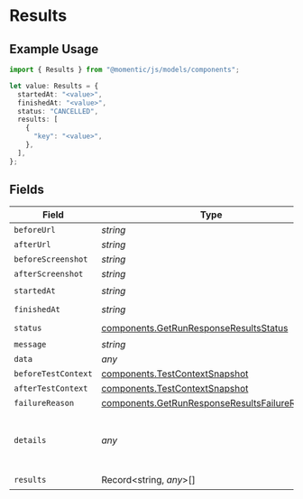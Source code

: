 # Results

## Example Usage

```typescript
import { Results } from "@momentic/js/models/components";

let value: Results = {
  startedAt: "<value>",
  finishedAt: "<value>",
  status: "CANCELLED",
  results: [
    {
      "key": "<value>",
    },
  ],
};
```

## Fields

| Field                                                                                                                             | Type                                                                                                                              | Required                                                                                                                          | Description                                                                                                                       |
| --------------------------------------------------------------------------------------------------------------------------------- | --------------------------------------------------------------------------------------------------------------------------------- | --------------------------------------------------------------------------------------------------------------------------------- | --------------------------------------------------------------------------------------------------------------------------------- |
| `beforeUrl`                                                                                                                       | *string*                                                                                                                          | :heavy_minus_sign:                                                                                                                | N/A                                                                                                                               |
| `afterUrl`                                                                                                                        | *string*                                                                                                                          | :heavy_minus_sign:                                                                                                                | N/A                                                                                                                               |
| `beforeScreenshot`                                                                                                                | *string*                                                                                                                          | :heavy_minus_sign:                                                                                                                | N/A                                                                                                                               |
| `afterScreenshot`                                                                                                                 | *string*                                                                                                                          | :heavy_minus_sign:                                                                                                                | N/A                                                                                                                               |
| `startedAt`                                                                                                                       | *string*                                                                                                                          | :heavy_check_mark:                                                                                                                | N/A                                                                                                                               |
| `finishedAt`                                                                                                                      | *string*                                                                                                                          | :heavy_check_mark:                                                                                                                | N/A                                                                                                                               |
| `status`                                                                                                                          | [components.GetRunResponseResultsStatus](../../models/components/getrunresponseresultsstatus.md)                                  | :heavy_check_mark:                                                                                                                | N/A                                                                                                                               |
| `message`                                                                                                                         | *string*                                                                                                                          | :heavy_minus_sign:                                                                                                                | N/A                                                                                                                               |
| `data`                                                                                                                            | *any*                                                                                                                             | :heavy_minus_sign:                                                                                                                | N/A                                                                                                                               |
| `beforeTestContext`                                                                                                               | [components.TestContextSnapshot](../../models/components/testcontextsnapshot.md)                                                  | :heavy_minus_sign:                                                                                                                | N/A                                                                                                                               |
| `afterTestContext`                                                                                                                | [components.TestContextSnapshot](../../models/components/testcontextsnapshot.md)                                                  | :heavy_minus_sign:                                                                                                                | N/A                                                                                                                               |
| `failureReason`                                                                                                                   | [components.GetRunResponseResultsFailureReason](../../models/components/getrunresponseresultsfailurereason.md)                    | :heavy_minus_sign:                                                                                                                | N/A                                                                                                                               |
| `details`                                                                                                                         | *any*                                                                                                                             | :heavy_minus_sign:                                                                                                                | Parse using StepExecutionLogSchema.array() to get type safety. We don't explicitly type it because it's non-critical information. |
| `results`                                                                                                                         | Record<string, *any*>[]                                                                                                           | :heavy_check_mark:                                                                                                                | N/A                                                                                                                               |